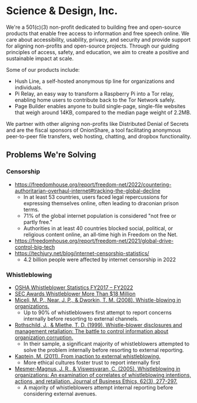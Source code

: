 # Science & Design, Inc.

We're a 501(c)(3) non-profit dedicated to building free and open-source products that enable free access to information and free speech online. We care about accessibility, usability, privacy, and security and provide support for aligning non-profits and open-source projects. Through our guiding principles of access, safety, and education, we aim to create a positive and sustainable impact at scale.

Some of our products include:
- Hush Line, a self-hosted anonymous tip line for organizations and individuals.
- Pi Relay, an easy way to transform a Raspberry Pi into a Tor relay, enabling home users to contribute back to the Tor Network safely.
- Page Builder enables anyone to build single-page, single-file websites that weigh around 14KB, compared to the median page weight of 2.2MB.

We partner with other aligning non-profits like Distributed Denial of Secrets and are the fiscal sponsors of OnionShare, a tool facilitating anonymous peer-to-peer file transfers, web hosting, chatting, and dropbox functionality.

## Problems We're Solving

### Censorship
- https://freedomhouse.org/report/freedom-net/2022/countering-authoritarian-overhaul-internet#tracking-the-global-decline
  - In at least 53 countries, users faced legal repercussions for expressing themselves online, often leading to draconian prison terms.
  - 71% of the global internet population is considered "not free or partly free."
  - Authorities in at least 40 countries blocked social, political, or religious content online, an all-time high in Freedom on the Net.
- https://freedomhouse.org/report/freedom-net/2021/global-drive-control-big-tech
- https://techjury.net/blog/internet-censorship-statistics/
  - 4.2 billion people were affected by internet censorship in 2022 

### Whistleblowing
- [OSHA Whistleblower Statistics FY2017 – FY2022](https://www.whistleblowers.gov/factsheets_page/statistics/FY2022)
- [SEC Awards Whistleblower More Than $18 Million](https://www.sec.gov/news/press-release/2023-161)
- [Miceli, M. P., Near, J. P., & Dworkin, T. M. (2008). Whistle-blowing in organizations.](https://psycnet.apa.org/record/2008-04202-000)
  - Up to 90% of whistleblowers first attempt to report concerns internally before resorting to external channels.
- [Rothschild, J., & Miethe, T. D. (1999). Whistle-blower disclosures and management retaliation: The battle to control information about organization corruption.](https://psycnet.apa.org/record/1999-10091-004) 
  - In their sample, a significant majority of whistleblowers attempted to solve the problem internally before resorting to external reporting.
- [Kaptein, M. (2011). From inaction to external whistleblowing.](https://psycnet.apa.org/record/2011-01293-010)
  - More ethical cultures foster trust to report internally first
- [Mesmer-Magnus, J. R., & Viswesvaran, C. (2005). Whistleblowing in organizations: An examination of correlates of whistleblowing intentions, actions, and retaliation. Journal of Business Ethics, 62(3), 277-297.](https://link.springer.com/article/10.1007/s10551-005-0849-1)
  - A majority of whistleblowers attempt internal reporting before considering external avenues.
